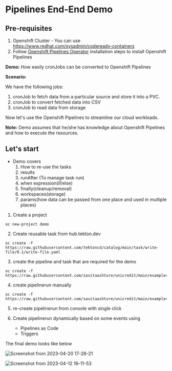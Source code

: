 # Pipelines End-End Demo

## Pre-requisites
1. Openshift Cluster - You can use https://www.redhat.com/sysadmin/codeready-containers
2. Follow [Openshift Pipelines Operator](https://docs.openshift.com/pipelines/latest/about/understanding-openshift-pipelines.html) installation steps to install Openshift Pipelines  

**Demo:** How easily cronJobs can be converted to Openshift Pipelines

**Scenario:** 

We have the following jobs:

1. cronJob to fetch data from a particular source and store it into a PVC.
2. cronJob to convert fetched data into CSV
3. cronJob to read data from storage

Now let's use the Openshift Pipelines to streamline our cloud workloads.

**Note:** Demo assumes that he/she has knowledge about Openshift Pipelines and how to execute the resources.

## Let's start

* Demo covers 
  1. How to re-use the tasks
  2. results
  3. runAfter (To manage task run)
  4. when expression(if/else)
  5. finally(cleanup/removal)
  6. workspaces(storage)
  7. params(how data can be passed from one place and used in multiple places)


1. Create a project
```
oc new-project demo
```
2. Create reusable task from hub.tekton.dev
```
oc create -f https://raw.githubusercontent.com/tektoncd/catalog/main/task/write-file/0.1/write-file.yaml
```
3. create the pipeline and task that are required for the demo
```
oc create -f https://raw.githubusercontent.com/savitaashture/unicredit/main/examples/pipeline.yaml
```
4. create pipelinerun manually
```
oc create -f https://raw.githubusercontent.com/savitaashture/unicredit/main/examples/pipelinerun.yaml
```

5. re-create pipelinerun from console with single click

6. Create pipelinerun dynamically based on some events using
    
    * Pipelines as Code
    * Triggers
    
The final demo looks like below

![Screenshot from 2023-04-20 17-28-21](https://user-images.githubusercontent.com/9441662/233359312-43ba84ef-0d71-4e73-8aef-5985ff70cfd7.png)

![Screenshot from 2023-04-12 16-11-53](https://user-images.githubusercontent.com/9441662/231434347-55eb36c7-607a-4215-9824-b5f7b7f24177.png)


